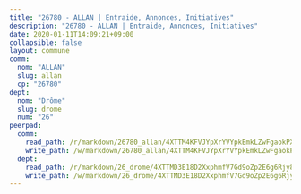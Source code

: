 ```yaml
---
title: "26780 - ALLAN | Entraide, Annonces, Initiatives"
description: "26780 - ALLAN | Entraide, Annonces, Initiatives"
date: 2020-01-11T14:09:21+09:00
collapsible: false
layout: commune
comm:
  nom: "ALLAN"
  slug: allan
  cp: "26780"
dept:
  nom: "Drôme"
  slug: drome
  num: "26"
peerpad:
  comm:
    read_path: /r/markdown/26780_allan/4XTTM4KFVJYpXrYVYpkEmkLZwFgaokPXM8RQwfe6QkB3MrFQx
    write_path: /w/markdown/26780_allan/4XTTM4KFVJYpXrYVYpkEmkLZwFgaokPXM8RQwfe6QkB3MrFQx-K3TgULDA97AkJhEDy8wuQMqkC2CkomVCrz2p4uw15fxGQd13jjHZiaHCrXqS4wdeJNNMLWQaHNngJNcD8cS2vwkrgXMQVt3ra4A7d7zs9TJpNnViSdwS5uM3MAqLWU279oVYBNqz
  dept:
    read_path: /r/markdown/26_drome/4XTTMD3E18D2XxphmfV7Gd9oZp2E6g6Rjy8yoyyuT4SyeeDZv
    write_path: /w/markdown/26_drome/4XTTMD3E18D2XxphmfV7Gd9oZp2E6g6Rjy8yoyyuT4SyeeDZv-K3TgUGX4nG6FnUgVjDeodHJBzD4Z7jTqAJwquijk1LCW8AWc9CAemuRZDQCZC8aha3sgQcHNRUHizJ1bQGiTeNjxAKKxoxsNxcJ7pjGzQ4icP1ftCA9sHED31LddZbCgpf6zkM4Q
---
```



